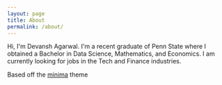 ```yaml
---
layout: page
title: About
permalink: /about/
---
```


Hi, I'm Devansh Agarwal. I'm a recent graduate of Penn State where I obtained a Bachelor in Data Science, Mathematics, and Economics. I am currently looking for jobs in the Tech and Finance industries.

Based off the [minima](https://github.com/jekyll/minima) theme

